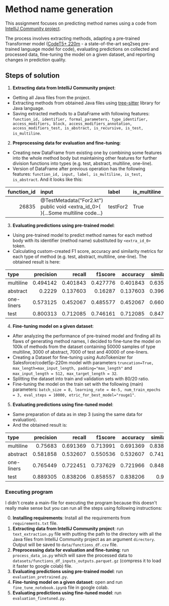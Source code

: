 # Method name generation

This assignment focuses on predicting method names using a code from [IntelliJ Community project](https://github.com/JetBrains/intellij-community). 

The process involves extracting methods, adapting a pre-trained Transformer model ([CodeT5+ 220m](https://huggingface.co/Salesforce/codet5p-220m) - a state-of-the-art seq2seq pre-trained language model for code), 
evaluating predictions on collected and processed data, fine-tuning the model on a given dataset, 
and reporting changes in prediction quality.

## Steps of solution
1. **Extracting data from IntelliJ Community project**:
* Getting all Java files from the project.
* Extracting methods from obtained Java files using [tree-sitter](https://github.com/serenadeai/java-tree-sitter) library for Java language.
* Saving extracted methods to a DataFrame with following features: `function_id, identifier, formal_parameters, type_identifier, access_modifiers, block, access_modifiers_annotation, access_modifiers_test, is_abstract, is_recursive, is_test, is_multiline`.


2. **Preprocessing data for evaluation and fine-tuning**:
* Creating new DataFrame from existing one by combining some features into the whole method body but maintaining other features for further division functions into types (e.g. test, abstract, multiline, one-line).
* Version of DataFrame after previous operation has the following features: `function_id, input, label, is_multiline, is_test, is_abstract`. And it looks like this:

| function_id | input                                                                            | label                 | is_multiline   | is_test   | is_abstract   |
|------------:|:---------------------------------------------------------------------------------|:----------------------|:---------------|:----------|:--------------|
|       26835 | @TestMetadata("For2.kt") public void <extra_id_0>(  ){...Some multiline code...} | testFor2              | True           | True      | False         |

3. **Evaluating predictions using pre-trained model**:
* Using pre-trained model to predict method names for each method body with its identifier (method name) substituted by `<extra_id_0>` token.
* Calculating custom-created F1 score, accuracy and similarity metrics for each type of method (e.g. test, abstract, multiline, one-line). The obtained result is here:

| type       |   precision |   recall |   f1score |   accuracy |   similarity |
|:-----------|------------:|---------:|----------:|-----------:|-------------:|
| multiline  |    0.494142 | 0.401843 |  0.427776 |   0.401843 |     0.635965 |
| abstract   |    0.2229   | 0.137603 |  0.16287  |   0.137603 |     0.396059 |
| one-liners |    0.573125 | 0.452067 |  0.485577 |   0.452067 |     0.660239 |
| test       |    0.800313 | 0.712085 |  0.746161 |   0.712085 |     0.847186 |

4. **Fine-tuning model on a given dataset**:
* After analyzing the performance of pre-trained model and finding all its flaws of generating method names, I decided to fine-tune the model on 100k of methods from the dataset containing 50000 samples of type multiline, 3000 of abstract, 7000 of test and 40000 of one-liners.
* Creating a Dataset for fine-tuning using AutoTokenizer for Salesforce/codet5p-220m model with parameters `truncation=True, max_length=max_input_length, padding="max_length"` and `max_input_length = 512, max_target_length = 32`.
* Splitting the dataset into train and validation sets with 80/20 ratio.
* Fine-tuning the model on the train set with the following (main) parameters: `batch_size = 8, learning_rate = 4e-5, num_train_epochs = 3, eval_steps = 10000, etric_for_best_model="rouge1"`.


5. **Evaluating predictions using fine-tuned model**: 
* Same preparation of data as in step 3 (using the same data for evaluation).
* And the obtained result is:

| type       |   precision |   recall |   f1score |   accuracy |   similarity |
|:-----------|------------:|---------:|----------:|-----------:|-------------:|
| multiline  |    0.75683  | 0.691369 |  0.713991 |   0.691369 |     0.838892 |
| abstract   |    0.581858 | 0.532607 |  0.550536 |   0.532607 |     0.741023 |
| one-liners |    0.765449 | 0.722451 |  0.737629 |   0.721966 |     0.848729 |
| test       |    0.889305 | 0.838206 |  0.858557 |   0.838206 |     0.9156   |

### Executing program
I didn't create a main-file for executing the program because this doesn't really make sense but you can run all the steps using following instructions:


0. **Installing requirements**: Install all the requirements from `requirements.txt` file.
1. **Extracting data from IntelliJ Community project**: run `text_extraction.py` file with putting the path to the directory with all the Java files from IntelliJ Community project as an argument `directory`. Output will be saved to `data/functions_df.csv` file.
2. **Preprocessing data for evaluation and fine-tuning**: run `process_data_io.py` which will save the processed data to `datasets/functions_df_inputs_outputs.parquet.gz` (compress it to load it faster to google colab) file.
3. **Evaluating predictions using pre-trained model**: run `evaluation_pretrained.py`.
4. **Fine-tuning model on a given dataset**: open and run `fine_tune_notebook.ipynb` file in google colab. 
5. **Evaluating predictions using fine-tuned model**: run `evaluation_finetuned.py`.
